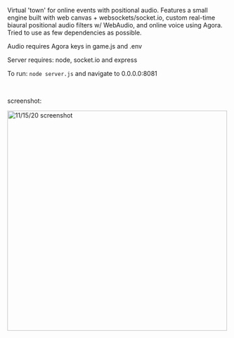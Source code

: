 Virtual 'town' for online events with positional audio. Features a small engine built with web canvas + websockets/socket.io, custom real-time biaural positional audio filters w/ WebAudio, and online voice using Agora. Tried to use as few dependencies as possible. 

Audio requires Agora keys in game.js and .env

Server requires: node, socket.io and express

To run: `node server.js` and navigate to 0.0.0.0:8081

<br/>

screenshot:

<img width="500" alt="11/15/20 screenshot" src="https://github.com/aiddun/tinytown/blob/main/screenshots/sc2.jpg">
